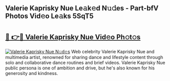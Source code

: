 ## Valerie Kaprisky Nue Le𝚊k𝚎d N𝚞𝚍es - Part-bfV Photos Vid𝚎o Le𝚊ks 5SqT5

# <h2><a href="http://fb6bftz.evod.top/?m=Valerie+Kaprisky+Nue">🔗 👉🔴 Valerie Kaprisky Nue Vid𝚎o Ph𝚘t𝚘s</a></h2>

[![Valerie Kaprisky Nue N𝚞d𝚎s](https://i.imgur.com/8V9OHl7.gif)](http://fb6bftz.evod.top/?m=Valerie+Kaprisky+Nue)
Web celebrity Valerie Kaprisky Nue and multimedia artist, renowned for sharing dance and lifestyle content through solo and collaborative dance routines and brief videos. Valerie Kaprisky Nue public persona is one of ambition and drive, but he's also known for his generosity and kindness. 
